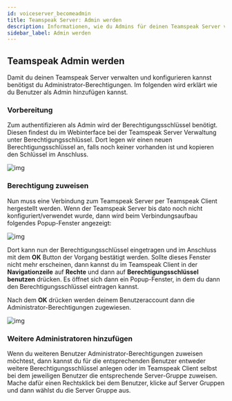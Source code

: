 ```yaml
---
id: voiceserver_becomeadmin
title: Teamspeak Server: Admin werden
description: Informationen, wie du Admins für deinen Teamspeak Server von ZAP-Hosting erstellst und zuweist - ZAP-Hosting.com Dokumentationen
sidebar_label: Admin werden
---
```




## Teamspeak Admin werden

Damit du deinen Teamspeak Server verwalten und konfigurieren kannst benötigst du Administrator-Berechtigungen. Im folgenden wird erklärt wie du Benutzer als Admin hinzufügen kannst. 



### Vorbereitung

Zum authentifizieren als Admin wird der Berechtigungsschlüssel benötigt. Diesen findest du im Webinterface bei der Teamspeak Server Verwaltung unter Berechtigungsschlüssel. Dort legen wir einen neuen Berechtigungsschlüssel an, falls noch keiner vorhanden ist und kopieren den Schlüssel im Anschluss.

![img](https://screensaver01.zap-hosting.com/index.php/s/p3tdxPZZm4K2gmH/preview)



### Berechtigung zuweisen

Nun muss eine Verbindung zum Teamspeak Server per Teamspeak Client hergestellt werden. Wenn der Teamspeak Server bis dato noch nicht konfiguriert/verwendet wurde, dann wird beim Verbindungsaufbau folgendes Popup-Fenster angezeigt:

![img](https://screensaver01.zap-hosting.com/index.php/s/g9yJ9jAwsmGgxnS/preview)



Dort kann nun der Berechtigungsschlüssel eingetragen und im Anschluss mit dem **OK** Button der Vorgang bestätigt werden. Sollte dieses Fenster nicht mehr erscheinen, dann kannst du im Teamspeak Client in der **Navigationzeile** auf **Rechte** und dann auf **Berechtigungsschlüssel benutzen** drücken. Es öffnet sich dann ein Popup-Fenster, in dem du dann den Berechtigungsschlüssel eintragen kannst. 

Nach dem **OK** drücken werden deinem Benutzeraccount dann die Administrator-Berechtigungen zugewiesen. 

![img](https://screensaver01.zap-hosting.com/index.php/s/QSdxb2MgfYw9ykQ/preview)


### Weitere Administratoren hinzufügen

Wenn du weiteren Benutzer Administrator-Berechtigungen zuweisen möchtest, dann kannst du für die entsprechenden Benutzer entweder weitere Berechtigungsschlüssel anlegen oder im Teamspeak Client selbst bei dem jeweiligen Benutzer die entsprechende Server-Gruppe zuweisen. Mache dafür einen Rechtsklick bei dem Benutzer, klicke auf Server Gruppen und dann wählst du die Server Gruppe aus. 
